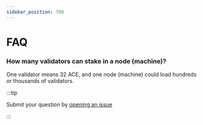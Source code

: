 ```yaml
---
sidebar_position: 700
---
```


# FAQ

### How many validators can stake in a node (machine)?

One validator means 32 ACE, and one node (machine) could load hundreds or thousands of validators.

:::tip

Submit your question by [opening an issue](https://github.com/OpenFusionist/staking-docs/issues)

:::
